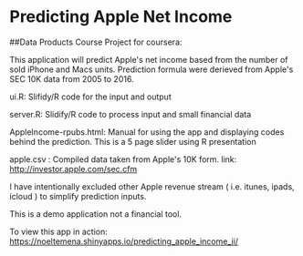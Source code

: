 # Predicting Apple Net Income

##Data Products Course Project for coursera:

This application will predict Apple's net income based from the number of sold iPhone and Macs units.
Prediction formula were derieved from Apple's SEC 10K data from 2005 to 2016.

 ui.R: Slifidy/R code for the input and output

 server.R: Slidify/R code to process input and small financial data

AppleIncome-rpubs.html: Manual for using the app and displaying codes behind the prediction. This is a 5 page slider using R presentation

apple.csv : Compiled data taken from Apple's 10K form. link: http://investor.apple.com/sec.cfm 

I have intentionally excluded other Apple revenue stream ( i.e. itunes, ipads, icloud ) to simplify prediction inputs.

This is a demo application not a financial tool.

To view this app in action: https://noeltemena.shinyapps.io/predicting_apple_income_ii/
